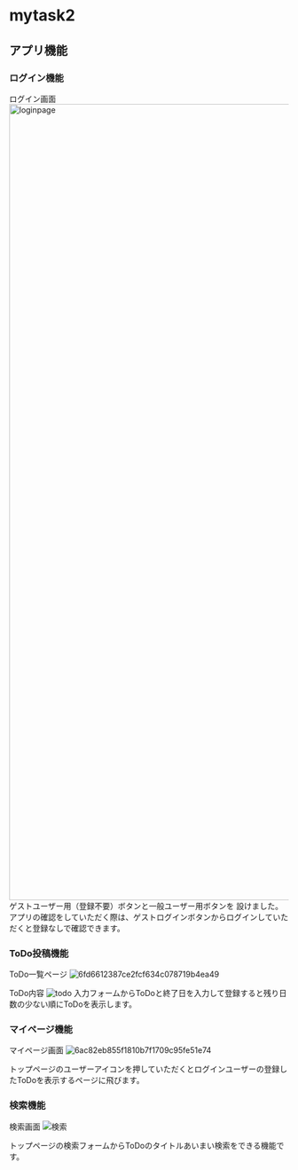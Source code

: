# mytask2

## アプリ機能
### ログイン機能
ログイン画面
<img width="1436" alt="loginpage" src="https://user-images.githubusercontent.com/61148722/78464987-44375f00-772b-11ea-909e-63a7b52657ce.png">
ゲストユーザー用（登録不要）ボタンと一般ユーザー用ボタンを
設けました。アプリの確認をしていただく際は、ゲストログインボタンからログインしていただくと登録なしで確認できます。

### ToDo投稿機能
ToDo一覧ページ
![6fd6612387ce2fcf634c078719b4ea49](https://user-images.githubusercontent.com/61148722/78608173-618b3b00-789b-11ea-963f-f6d507bad94a.jpg)

ToDo内容
![todo](https://user-images.githubusercontent.com/61148722/78609540-d3fd1a80-789d-11ea-95fb-ff8983b03c15.gif)
入力フォームからToDoと終了日を入力して登録すると残り日数の少ない順にToDoを表示します。


### マイページ機能
マイページ画面
![6ac82eb855f1810b7f1709c95fe51e74](https://user-images.githubusercontent.com/61148722/78468243-f46b8e80-7750-11ea-964f-103a3cba8b7a.gif)

トップページのユーザーアイコンを押していただくとログインユーザーの登録したToDoを表示するページに飛びます。


### 検索機能
検索画面
![検索](https://user-images.githubusercontent.com/61148722/78468307-c20e6100-7751-11ea-85ca-3b7e3fe73941.gif)

トップページの検索フォームからToDoのタイトルあいまい検索をできる機能です。

